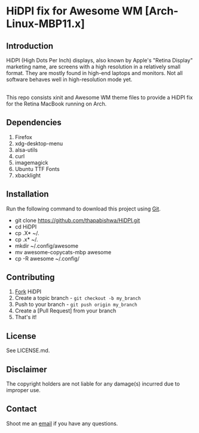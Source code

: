 HiDPI fix for Awesome WM [Arch-Linux-MBP11.x]
===

Introduction
------
HiDPI (High Dots Per Inch) displays, also known by Apple's "Retina Display" marketing name, are screens with a high resolution in a relatively small format. They are mostly found in high-end laptops and monitors.
Not all software behaves well in high-resolution mode yet.
<br><br>

This repo consists xinit and Awesome WM theme files to provide a HiDPI fix for the Retina MacBook running on Arch.<br>

Dependencies
------

1. Firefox <br>
2. xdg-desktop-menu<br>
3. alsa-utils<br>
4. curl<br>
5. imagemagick<br>
6. Ubuntu TTF Fonts<br>
7. xbacklight<br>

Installation
------

Run the following command to download this project using [Git](http://git-scm.com).

  - git clone https://github.com/thapabishwa/HiDPI.git
  - cd HiDPI
  - cp .X* ~/.
  - cp .x* ~/.
  - mkdir ~/.config/awesome
  - mv awesome-copycats-mbp awesome
  - cp -R awesome ~/.config/

Contributing
------------

1. [Fork](https://github.com/thapabishwa/HiDPI.git/fork) HiDPI
2. Create a topic branch - `git checkout -b my_branch`
3. Push to your branch - `git push origin my_branch`
4. Create a [Pull Request] from your branch
5. That's it!

License
------

See LICENSE.md.

Disclaimer
------

The copyright holders are not liable for any damage(s) incurred due to improper use.

Contact
------

Shoot me an [email](mailto:thapabishwa@aol.com?subject=hidpi-arch-linux-mbp) if you have any questions.
